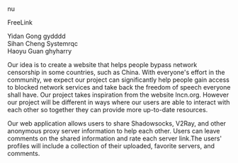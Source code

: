 nu

FreeLink

Yidan Gong gydddd <br />
Sihan Cheng Systemrqc <br />
Haoyu Guan ghyharry <br />

Our idea is to create a website that helps people bypass network censorship in some countries, such as China. With everyone's effort in the community, we expect our project can significantly help people gain access to blocked network services and take back the freedom of speech everyone shall have.
Our project takes inspiration from the website lncn.org. However our project will be different in ways where our users are able to interact with each other so together they can provide more up-to-date resources.

Our web application allows users to share Shadowsocks, V2Ray, and other anonymous proxy server information to help each other. Users can leave comments on the shared information and rate each server link.The users' profiles will include a collection of their uploaded, favorite servers, and comments.

